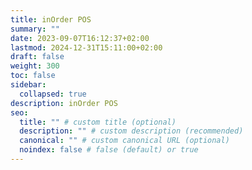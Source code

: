 ```yaml
---
title: inOrder POS
summary: ""
date: 2023-09-07T16:12:37+02:00
lastmod: 2024-12-31T15:11:00+02:00
draft: false
weight: 300
toc: false
sidebar:
  collapsed: true
description: inOrder POS
seo:
  title: "" # custom title (optional)
  description: "" # custom description (recommended)
  canonical: "" # custom canonical URL (optional)
  noindex: false # false (default) or true
---
```

